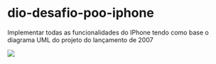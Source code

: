 # dio-desafio-poo-iphone
Implementar todas as funcionalidades do IPhone tendo como base o diagrama UML do projeto do lançamento de 2007

[<img src="/image/desafio-classes-iphone.png">](https://github.com/marcosasilva104/dio-desafio-poo-iphone/blob/main/desafio-uml-poo-iphone/image/desafio-classes-iphone.png)
